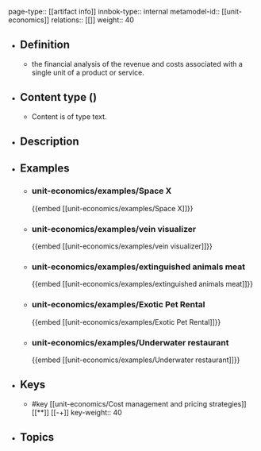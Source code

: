 page-type:: [[artifact info]]
innbok-type:: internal
metamodel-id:: [[unit-economics]]
relations:: [[]]
weight:: 40

- ## Definition
  - the financial analysis of the revenue and costs associated with a single unit of a product or service.
- ## Content type ()
  - Content is of type text.
  
- ## Description
- ## Examples
  - ### unit-economics/examples/Space X
    {{embed [[unit-economics/examples/Space X]]}}
  - ### unit-economics/examples/vein visualizer
    {{embed [[unit-economics/examples/vein visualizer]]}}
  - ### unit-economics/examples/extinguished animals meat
    {{embed [[unit-economics/examples/extinguished animals meat]]}}
  - ### unit-economics/examples/Exotic Pet Rental
    {{embed [[unit-economics/examples/Exotic Pet Rental]]}}
  - ### unit-economics/examples/Underwater restaurant
    {{embed [[unit-economics/examples/Underwater restaurant]]}}
  
- ## Keys
  - #key [[unit-economics/Cost management and pricing strategies]] [[**]] [[-+]]
    key-weight:: 40
- ## Topics
  

